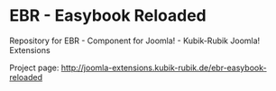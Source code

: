 EBR - Easybook Reloaded
=====================

Repository for EBR - Component for Joomla! - Kubik-Rubik Joomla! Extensions

Project page: http://joomla-extensions.kubik-rubik.de/ebr-easybook-reloaded